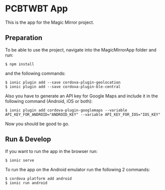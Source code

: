 # PCBTWBT App

This is the app for the Magic Mirror project.


## Preparation
To be able to use the project, navigate into the MagicMirrorApp folder and run:
```
$ npm install
```

and the following commands:
```
$ ionic plugin add --save cordova-plugin-geolocation
$ ionic plugin add --save cordova-plugin-ble-central
```
Also you have to generate an API key for Google Maps and include it in the following command (Android, iOS or both):
```
$ ionic plugin add cordova-plugin-googlemaps --variable API_KEY_FOR_ANDROID="ANDROID_KEY" --variable API_KEY_FOR_IOS="IOS_KEY"
```

Now you should be good to go.

## Run & Develop
If you want to run the app in the browser run:
```
$ ionic serve
```

To run the app on the Android emulator run the following 2 commands:
```
$ cordova platform add android
$ ionic run android
```